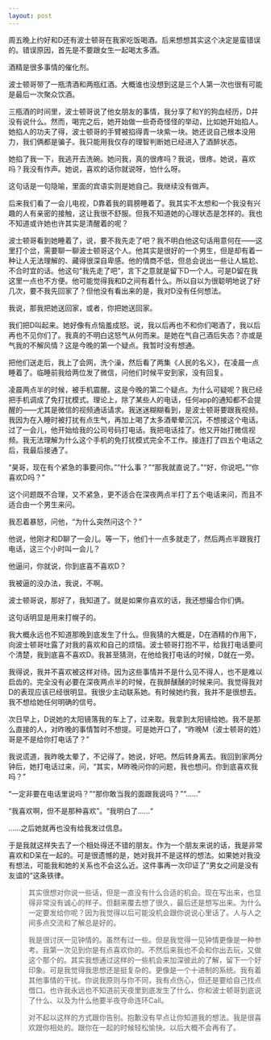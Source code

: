 ```yaml
---
layout: post
---
```


周五晚上约好和D还有波士顿哥在我家吃饭喝酒。后来想想其实这个决定是蛮错误的。错误原因，首先是不要跟女生一起喝太多酒。

酒精是很多事情的催化剂。

波士顿哥带了一瓶清酒和两瓶红酒。大概谁也没想到这是三个人第一次也很有可能是最后一次聚众饮酒。

三瓶酒的时间里，波士顿哥说了他女朋友的事情，我分享了和Y的狗血经历，D并没有说什么。然而，喝完之后，她开始做一些奇奇怪怪的举动，比如她开始掐人。她掐人的功夫了得，波士顿哥的手臂被掐得青一块紫一块。她还说自己根本没用力，我们俩都是骗子。我只能用我仅存的理智判断她已经进入了酒醉状态。

她掐了我一下，我逃开去洗碗。她问我，真的很疼吗？我说，很疼。她说，喜欢吗？我没有作声。她说，喜欢的话你就说呀，怕什么呀。

这句话是一句隐喻，里面的宾语实则是她自己。我继续没有做声。

后来我们看了一会儿电视，D靠着我的肩膀睡着了。我其实不太想和一个我没有兴趣的人有亲密的接触，这让我很不舒服。但我不知道她的心理状态是怎样的。我也不知道或许她也许其实是清醒着的呢？

波士顿哥看到她睡着了，说，要不我先走了吧？我不明白他这句话用意何在——这里打个岔，需要聊一聊波士顿哥这个人。他其实是很好的一个男生，但是却有着一种让人无法理解的、藏得很深自卑感。他的情商不低，但总会说出一些让人尴尬、不合时宜的话。他这句“我先走了吧”，言下之意就是留下D一个人。可是D留在我这里一点也不方便。他可能觉得我和D之间有着什么。所以自以为很聪明地说了好几次，要不我先回家了？但他没有看出来的是，我对D没有任何想法。

我说，那我把她送回家，或者，你把她送回家。

我们把D叫起来。她好像有点恼羞成怒。说，我以后再也不和你们喝酒了，我以后再也不见你们了。我真的不明白这怒气从何而来。是她在气自己酒后失态？亦或是气我的不解风情？这是今晚的第一个疑点。我暂时没有想通。

把他们送走后，我上了会网，洗个澡，然后看了两集《人民的名义》，在凌晨一点睡着了。临睡前我给两位发了微信，问他们时候平安到家，没有回复。

凌晨两点半的时候，被手机震醒。这是今晚的第二个疑点。为什么可疑呢？我已经把手机调成了免打扰模式。理论上，除了某些人的电话，任何app的通知都不会提醒的——尤其是微信的视频通话请求。我迷迷糊糊看到，是波士顿哥要跟我视频。我因为在入睡时被打扰有点生气，再加上喝了太多酒晕晕沉沉，不想接这个电话。过了一会儿，他开始给我的公司号码打电话。我把电话挂了。他又开始打微信视频。我无法理解为什么这个手机的免打扰模式完全不工作。接连打了四五个电话之后，我最后接通了。

“昊哥，现在有个紧急的事要问你。”“什么事？”“那我就直说了。”“好，你说吧。”“你喜欢D吗？”

这个问题既不合理，又不紧急，更不适合在深夜两点半打了五个电话来问，而且不适合由一个男生来问。

我忍着暴怒，问他，“为什么突然问这个？”

他说，他刚才和D聊了一会儿。等一下，他们十一点多就走了，然后两点半跟我打电话，这三个小时叫一会儿？

他逼问，你就说，你到底喜不喜欢D？

我被逼的没办法，我说，不啊。

波士顿哥说，那好了，我知道了。就是如果你喜欢的话，我还想撮合你们俩。

这句话明显是用来打幌子的。

我大概永远也不知道那晚到底发生了什么。但我猜的大概是，D在酒精的作用下，向波士顿哥吐露了对我的喜欢和自己的烦恼。波士顿哥打抱不平，给我打电话要问个清楚，我到底喜不喜欢D。我甚至猜测，在他给我打电话的时候，D就在一旁。

我得说，我并不喜欢被这样对待。因为这些事情并不是什么见不得人，也不是难以启齿的。完全没有必要在深夜两点半的时候，在我醉醺醺的时候来问。我觉得我对D的表现应该已经很明显。我很少主动联系她。有时候她约我，我并不是很想去。我不想给她任何明确的信号。

次日早上，D说她的太阳镜落我的车上了，过来取。我拿到太阳镜给她。我不是那么直接的人，对昨晚的事情暂时不想提。可是她开口了，“昨晚M（波士顿哥的姓）哥是不是给你打电话了？”

我说谎道，我昨晚太晕了，不记得了。她说，好吧。然后转身离去。我回到家两分钟后，她打电话过来，问，“其实，M昨晚问你的问题，我也想问。你到底喜欢我吗？”

“一定非要在电话里说吗？”“那你敢当我的面跟我说吗？”“……”

“我喜欢啊，但不是那种喜欢”。“我明白了……“

……之后她就再也没有给我发过信息。

于是我就这样失去了一个相处得还不错的朋友。作为一个朋友来说的话，我是非常喜欢和D呆在一起的。可是很遗憾的是，她对我并不是这样的想法。如果她对我没有想法，可能我和她的关系也不会这么近。这件事再一次印证了”男女之间是没有友谊的“这条铁律。

> 其实很想对你说一些话，但是一直没有什么合适的机会。现在写出来，也显得非常没有诚心的样子。但翻来覆去想了很久，最后还是想写出来。为什么一定要发给你呢？因为我觉得以后可能没机会跟你说说心里话了。人与人之间多点交流和了解总是好的。
>
> 我是很讨厌一见钟情的。虽然有过一些。但是我觉得一见钟情更像是一种参考。我第一次见到你是有点喜欢你的。不然后来我也不会和你出去玩，又做这个那个的。其实我想通过这样的一些机会来加深彼此的了解，留下一个好印象。可是我觉得我思想还是挺复杂的。更像是一个十进制的系统。我有着其他事情的干扰。你说我原则与你不同，我有点伤心，但还是要给自己找点借口。也许我永远也不知道前天夜里到底发生了什么、你和波士顿哥到底说了什么、以及为什么他要半夜夺命连环Call。
>
> 对不起以这样的方式跟你告别。抱歉没有早点让你知道我的想法。我是很喜欢跟你相处的。跟你在一起的时候轻松愉快。以后大概不会再有了。